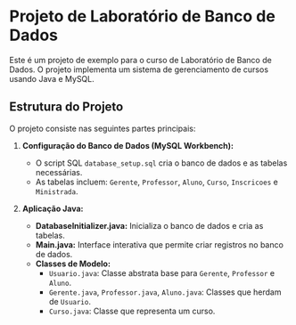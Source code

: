 # Projeto de Laboratório de Banco de Dados

Este é um projeto de exemplo para o curso de Laboratório de Banco de Dados. O projeto implementa um sistema de gerenciamento de cursos usando Java e MySQL.

## Estrutura do Projeto

O projeto consiste nas seguintes partes principais:

1. **Configuração do Banco de Dados (MySQL Workbench):**
   - O script SQL `database_setup.sql` cria o banco de dados e as tabelas necessárias.
   - As tabelas incluem: `Gerente`, `Professor`, `Aluno`, `Curso`, `Inscricoes` e `Ministrada`.

2. **Aplicação Java:**
   - **DatabaseInitializer.java:** Inicializa o banco de dados e cria as tabelas.
   - **Main.java:** Interface interativa que permite criar registros no banco de dados.
   - **Classes de Modelo:**
     - `Usuario.java`: Classe abstrata base para `Gerente`, `Professor` e `Aluno`.
     - `Gerente.java`, `Professor.java`, `Aluno.java`: Classes que herdam de `Usuario`.
     - `Curso.java`: Classe que representa um curso.
